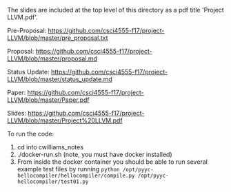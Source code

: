 The slides are included at the top level of this directory as a pdf title 'Project LLVM.pdf'.

Pre-Proposal: https://github.com/csci4555-f17/project-LLVM/blob/master/pre_proposal.txt

Proposal: https://github.com/csci4555-f17/project-LLVM/blob/master/proposal.md

Status Update: https://github.com/csci4555-f17/project-LLVM/blob/master/status_update.md

Paper: https://github.com/csci4555-f17/project-LLVM/blob/master/Paper.pdf

Slides: https://github.com/csci4555-f17/project-LLVM/blob/master/Project%20LLVM.pdf

To run the code:

1. cd into cwilliams_notes
2. ./docker-run.sh (note, you must have docker installed)
3. From inside the docker container you should be able to run several example test files by running `python /opt/pyyc-hellocompiler/hellocompiler/compile.py /opt/pyyc-hellocompiler/test01.py`
